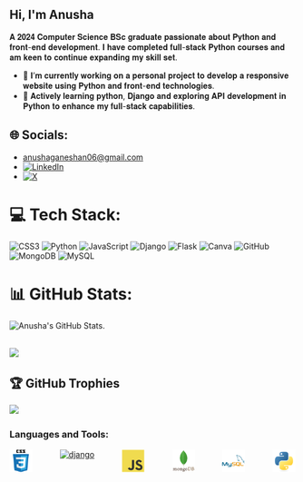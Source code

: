 ## Hi, I'm Anusha

 𝐀 𝟐𝟎𝟐𝟒 𝐂𝐨𝐦𝐩𝐮𝐭𝐞𝐫 𝐒𝐜𝐢𝐞𝐧𝐜𝐞 𝐁𝐒𝐜 𝐠𝐫𝐚𝐝𝐮𝐚𝐭𝐞 𝐩𝐚𝐬𝐬𝐢𝐨𝐧𝐚𝐭𝐞 𝐚𝐛𝐨𝐮𝐭 𝐏𝐲𝐭𝐡𝐨𝐧 𝐚𝐧𝐝 𝐟𝐫𝐨𝐧𝐭-𝐞𝐧𝐝 𝐝𝐞𝐯𝐞𝐥𝐨𝐩𝐦𝐞𝐧𝐭.  𝐈 𝐡𝐚𝐯𝐞 𝐜𝐨𝐦𝐩𝐥𝐞𝐭𝐞𝐝 𝐟𝐮𝐥𝐥-𝐬𝐭𝐚𝐜𝐤 𝐏𝐲𝐭𝐡𝐨𝐧 𝐜𝐨𝐮𝐫𝐬𝐞𝐬 𝐚𝐧𝐝 𝐚𝐦 𝐤𝐞𝐞𝐧 𝐭𝐨 𝐜𝐨𝐧𝐭𝐢𝐧𝐮𝐞 𝐞𝐱𝐩𝐚𝐧𝐝𝐢𝐧𝐠 𝐦𝐲 𝐬𝐤𝐢𝐥𝐥 𝐬𝐞𝐭.

 - 🔭 𝐈’𝐦 𝐜𝐮𝐫𝐫𝐞𝐧𝐭𝐥𝐲 𝐰𝐨𝐫𝐤𝐢𝐧𝐠 𝐨𝐧 𝐚 𝐩𝐞𝐫𝐬𝐨𝐧𝐚𝐥 𝐩𝐫𝐨𝐣𝐞𝐜𝐭 𝐭𝐨 𝐝𝐞𝐯𝐞𝐥𝐨𝐩 𝐚 𝐫𝐞𝐬𝐩𝐨𝐧𝐬𝐢𝐯𝐞 𝐰𝐞𝐛𝐬𝐢𝐭𝐞 𝐮𝐬𝐢𝐧𝐠 𝐏𝐲𝐭𝐡𝐨𝐧 𝐚𝐧𝐝 𝐟𝐫𝐨𝐧𝐭-𝐞𝐧𝐝 𝐭𝐞𝐜𝐡𝐧𝐨𝐥𝐨𝐠𝐢𝐞𝐬.
 - 🌱 𝐀𝐜𝐭𝐢𝐯𝐞𝐥𝐲 𝐥𝐞𝐚𝐫𝐧𝐢𝐧𝐠 𝐩𝐲𝐭𝐡𝐨𝐧, 𝐃𝐣𝐚𝐧𝐠𝐨 𝐚𝐧𝐝 𝐞𝐱𝐩𝐥𝐨𝐫𝐢𝐧𝐠 𝐀𝐏𝐈 𝐝𝐞𝐯𝐞𝐥𝐨𝐩𝐦𝐞𝐧𝐭 𝐢𝐧 𝐏𝐲𝐭𝐡𝐨𝐧 𝐭𝐨 𝐞𝐧𝐡𝐚𝐧𝐜𝐞 𝐦𝐲 𝐟𝐮𝐥𝐥-𝐬𝐭𝐚𝐜𝐤 𝐜𝐚𝐩𝐚𝐛𝐢𝐥𝐢𝐭𝐢𝐞𝐬.


## 🌐 Socials:
- [anushaganeshan06@gmail.com](mailto:anushaganeshan06@gmail.com)<br/>
- [![LinkedIn](https://img.shields.io/badge/LinkedIn-%230077B5.svg?logo=linkedin&logoColor=white)](https://linkedin.com/in/anusha-ganeshan123) <br/>
- [![X](https://img.shields.io/badge/X-black.svg?logo=X&logoColor=white)](https://x.com/AnushaG1802) <br/>


# 💻 Tech Stack:
![CSS3](https://img.shields.io/badge/css3-%231572B6.svg?style=for-the-badge&logo=css3&logoColor=white) ![Python](https://img.shields.io/badge/python-3670A0?style=for-the-badge&logo=python&logoColor=ffdd54) ![JavaScript](https://img.shields.io/badge/javascript-%23323330.svg?style=for-the-badge&logo=javascript&logoColor=%23F7DF1E) ![Django](https://img.shields.io/badge/django-%23092E20.svg?style=for-the-badge&logo=django&logoColor=white) ![Flask](https://img.shields.io/badge/flask-%23000.svg?style=for-the-badge&logo=flask&logoColor=white) ![Canva](https://img.shields.io/badge/Canva-%2300C4CC.svg?style=for-the-badge&logo=Canva&logoColor=white) ![GitHub](https://img.shields.io/badge/github-%23121011.svg?style=for-the-badge&logo=github&logoColor=white) <br/>![MongoDB](https://img.shields.io/badge/MongoDB-%234ea94b.svg?style=for-the-badge&logo=mongodb&logoColor=white) ![MySQL](https://img.shields.io/badge/mysql-4479A1.svg?style=for-the-badge&logo=mysql&logoColor=white)


# 📊 GitHub Stats:
![Anusha's GitHub Stats](https://github-readme-stats.vercel.app/api?username=AnushaGaneshan06&show_icons=true&theme=radical).<br/><br/>

![](https://github-readme-stats.vercel.app/api/top-langs/?username=AnushaGaneshan06&theme=radical&hide_border=false&include_all_commits=true&count_private=false&layout=compact)

## 🏆 GitHub Trophies
![](https://github-profile-trophy.vercel.app/?username=AnushaGaneshan06&theme=radical&no-frame=false&no-bg=false&margin-w=4)



<h3 align="left">Languages and Tools:</h3>
<p align="left" style="display: flex; justify-content: space-between; gap: 10px; flex-wrap: wrap;">
  <a href="https://www.w3schools.com/css/" target="_blank" rel="noreferrer">
    <img src="https://raw.githubusercontent.com/devicons/devicon/master/icons/css3/css3-original-wordmark.svg" alt="css3" width="40" height="40"/>
  </a>
  <a href="https://www.djangoproject.com/" target="_blank" rel="noreferrer">
    <img src="https://cdn.worldvectorlogo.com/logos/django.svg" alt="django" width="40" height="40"/>
  </a>
  <a href="https://developer.mozilla.org/en-US/docs/Web/JavaScript" target="_blank" rel="noreferrer">
    <img src="https://raw.githubusercontent.com/devicons/devicon/master/icons/javascript/javascript-original.svg" alt="javascript" width="40" height="40"/>
  </a>
  <a href="https://www.mongodb.com/" target="_blank" rel="noreferrer">
    <img src="https://raw.githubusercontent.com/devicons/devicon/master/icons/mongodb/mongodb-original-wordmark.svg" alt="mongodb" width="40" height="40"/>
  </a>
  <a href="https://www.mysql.com/" target="_blank" rel="noreferrer">
    <img src="https://raw.githubusercontent.com/devicons/devicon/master/icons/mysql/mysql-original-wordmark.svg" alt="mysql" width="40" height="40"/>
  </a>
  <a href="https://www.python.org" target="_blank" rel="noreferrer">
    <img src="https://raw.githubusercontent.com/devicons/devicon/master/icons/python/python-original.svg" alt="python" width="40" height="40"/>
  </a>
</p>



